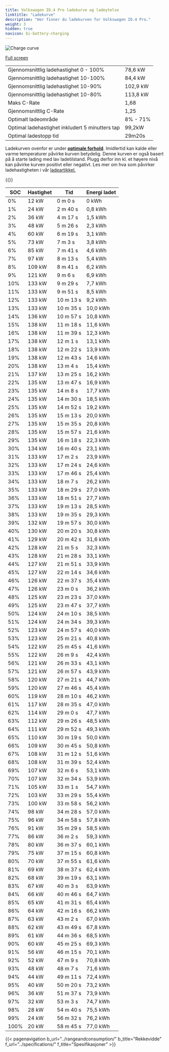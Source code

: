 ```yaml
---
title: Volkswagen ID.4 Pro ladekurve og ladeytelse
linktitle: "Ladekurve"
description: "Her finner du ladekurven for Volkswagen ID.4 Pro."
weight: 3
hidden: true
navicon: bi-battery-charging
---
```

<!-- markdownlint-disable MD033 -->
<img src="/images/models/volkswagen/id.4/id.4_pro/chargingcurve.svg" alt="Charge curve" class="img-fluid">

[Full screen](/images/models/volkswagen/id.4/id.4_pro/chargingcurve.svg)


<table class="table table-striped border">
<tbody>
<tr>
<td>Gjennomsnittlig ladehastighet 0 - 100%</td><td>78,6 kW</td>
</tr>
<tr>
<td>Gjennomsnittlig ladehastighet 10-100%</td><td>84,4 kW</td>
</tr>
<tr>
<td>Gjennomsnittlig ladehastighet 10-90%</td><td>102,9 kW</td>
</tr>
<tr>
<td>Gjennomsnittlig ladehastighet 10-80%</td><td>113,8 kW</td>
</tr>
<tr>
<td>Maks C-Rate</td><td>1,68</td>
</tr>
<tr>
<td>Gjennomsnittlig C-Rate</td><td>1,25</td>
</tr>
<tr>
<td>Optimalt ladeområde</td><td>8% - 71%</td>
</tr>
<tr>
<td>Optimal ladehastighet inkludert 5 minutters tap</td><td>99,2kW</td>
</tr>
<tr>
<td>Optimal ladestopp tid</td><td>29m20s</td>
</tr>
</tbody>
</table>


Ladekurven ovenfor er under **[optimale forhold](../../../../../technology/battery/charging/#temperatur)**. Imidlertid kan kalde eller varme temperaturer påvirke kurven betydelig. Denne kurven er også basert på å starte lading med lav ladetilstand. Plugg derfor inn kl. et høyere nivå kan påvirke kurven positivt eller negativt. Les mer om hva som påvirker ladehastigheten i vår [ladeartikkel.](../../../../../technology/battery/charging/)


{{<evkxdisplayaddarticle />}}
<table class="table table-striped border">
<thead>
<tr><th>SOC</th><th>Hastighet</th><th>Tid</th><th>Energi ladet</th></tr>
</thead>
<tbody>
<tr>
<td>0%</td><td>12 kW</td><td> 0 m 0 s </td><td>0 kWh </td>
</tr>
<tr>
<td>1%</td><td>24 kW</td><td> 2 m 40 s </td><td>0,8 kWh </td>
</tr>
<tr>
<td>2%</td><td>36 kW</td><td> 4 m 17 s </td><td>1,5 kWh </td>
</tr>
<tr>
<td>3%</td><td>48 kW</td><td> 5 m 26 s </td><td>2,3 kWh </td>
</tr>
<tr>
<td>4%</td><td>60 kW</td><td> 6 m 19 s </td><td>3,1 kWh </td>
</tr>
<tr>
<td>5%</td><td>73 kW</td><td> 7 m 3 s </td><td>3,8 kWh </td>
</tr>
<tr>
<td>6%</td><td>85 kW</td><td> 7 m 41 s </td><td>4,6 kWh </td>
</tr>
<tr>
<td>7%</td><td>97 kW</td><td> 8 m 13 s </td><td>5,4 kWh </td>
</tr>
<tr>
<td>8%</td><td>109 kW</td><td> 8 m 41 s </td><td>6,2 kWh </td>
</tr>
<tr>
<td>9%</td><td>121 kW</td><td> 9 m 6 s </td><td>6,9 kWh </td>
</tr>
<tr>
<td>10%</td><td>133 kW</td><td> 9 m 29 s </td><td>7,7 kWh </td>
</tr>
<tr>
<td>11%</td><td>133 kW</td><td> 9 m 51 s </td><td>8,5 kWh </td>
</tr>
<tr>
<td>12%</td><td>133 kW</td><td> 10 m 13 s </td><td>9,2 kWh </td>
</tr>
<tr>
<td>13%</td><td>133 kW</td><td> 10 m 35 s </td><td>10,0 kWh </td>
</tr>
<tr>
<td>14%</td><td>136 kW</td><td> 10 m 57 s </td><td>10,8 kWh </td>
</tr>
<tr>
<td>15%</td><td>138 kW</td><td> 11 m 18 s </td><td>11,6 kWh </td>
</tr>
<tr>
<td>16%</td><td>138 kW</td><td> 11 m 39 s </td><td>12,3 kWh </td>
</tr>
<tr>
<td>17%</td><td>138 kW</td><td> 12 m 1 s </td><td>13,1 kWh </td>
</tr>
<tr>
<td>18%</td><td>138 kW</td><td> 12 m 22 s </td><td>13,9 kWh </td>
</tr>
<tr>
<td>19%</td><td>138 kW</td><td> 12 m 43 s </td><td>14,6 kWh </td>
</tr>
<tr>
<td>20%</td><td>138 kW</td><td> 13 m 4 s </td><td>15,4 kWh </td>
</tr>
<tr>
<td>21%</td><td>137 kW</td><td> 13 m 25 s </td><td>16,2 kWh </td>
</tr>
<tr>
<td>22%</td><td>135 kW</td><td> 13 m 47 s </td><td>16,9 kWh </td>
</tr>
<tr>
<td>23%</td><td>135 kW</td><td> 14 m 8 s </td><td>17,7 kWh </td>
</tr>
<tr>
<td>24%</td><td>135 kW</td><td> 14 m 30 s </td><td>18,5 kWh </td>
</tr>
<tr>
<td>25%</td><td>135 kW</td><td> 14 m 52 s </td><td>19,2 kWh </td>
</tr>
<tr>
<td>26%</td><td>135 kW</td><td> 15 m 13 s </td><td>20,0 kWh </td>
</tr>
<tr>
<td>27%</td><td>135 kW</td><td> 15 m 35 s </td><td>20,8 kWh </td>
</tr>
<tr>
<td>28%</td><td>135 kW</td><td> 15 m 57 s </td><td>21,6 kWh </td>
</tr>
<tr>
<td>29%</td><td>135 kW</td><td> 16 m 18 s </td><td>22,3 kWh </td>
</tr>
<tr>
<td>30%</td><td>134 kW</td><td> 16 m 40 s </td><td>23,1 kWh </td>
</tr>
<tr>
<td>31%</td><td>133 kW</td><td> 17 m 2 s </td><td>23,9 kWh </td>
</tr>
<tr>
<td>32%</td><td>133 kW</td><td> 17 m 24 s </td><td>24,6 kWh </td>
</tr>
<tr>
<td>33%</td><td>133 kW</td><td> 17 m 46 s </td><td>25,4 kWh </td>
</tr>
<tr>
<td>34%</td><td>133 kW</td><td> 18 m 7 s </td><td>26,2 kWh </td>
</tr>
<tr>
<td>35%</td><td>133 kW</td><td> 18 m 29 s </td><td>27,0 kWh </td>
</tr>
<tr>
<td>36%</td><td>133 kW</td><td> 18 m 51 s </td><td>27,7 kWh </td>
</tr>
<tr>
<td>37%</td><td>133 kW</td><td> 19 m 13 s </td><td>28,5 kWh </td>
</tr>
<tr>
<td>38%</td><td>133 kW</td><td> 19 m 35 s </td><td>29,3 kWh </td>
</tr>
<tr>
<td>39%</td><td>132 kW</td><td> 19 m 57 s </td><td>30,0 kWh </td>
</tr>
<tr>
<td>40%</td><td>130 kW</td><td> 20 m 20 s </td><td>30,8 kWh </td>
</tr>
<tr>
<td>41%</td><td>129 kW</td><td> 20 m 42 s </td><td>31,6 kWh </td>
</tr>
<tr>
<td>42%</td><td>128 kW</td><td> 21 m 5 s </td><td>32,3 kWh </td>
</tr>
<tr>
<td>43%</td><td>128 kW</td><td> 21 m 28 s </td><td>33,1 kWh </td>
</tr>
<tr>
<td>44%</td><td>127 kW</td><td> 21 m 51 s </td><td>33,9 kWh </td>
</tr>
<tr>
<td>45%</td><td>127 kW</td><td> 22 m 14 s </td><td>34,6 kWh </td>
</tr>
<tr>
<td>46%</td><td>126 kW</td><td> 22 m 37 s </td><td>35,4 kWh </td>
</tr>
<tr>
<td>47%</td><td>126 kW</td><td> 23 m 0 s </td><td>36,2 kWh </td>
</tr>
<tr>
<td>48%</td><td>125 kW</td><td> 23 m 23 s </td><td>37,0 kWh </td>
</tr>
<tr>
<td>49%</td><td>125 kW</td><td> 23 m 47 s </td><td>37,7 kWh </td>
</tr>
<tr>
<td>50%</td><td>124 kW</td><td> 24 m 10 s </td><td>38,5 kWh </td>
</tr>
<tr>
<td>51%</td><td>124 kW</td><td> 24 m 34 s </td><td>39,3 kWh </td>
</tr>
<tr>
<td>52%</td><td>123 kW</td><td> 24 m 57 s </td><td>40,0 kWh </td>
</tr>
<tr>
<td>53%</td><td>123 kW</td><td> 25 m 21 s </td><td>40,8 kWh </td>
</tr>
<tr>
<td>54%</td><td>122 kW</td><td> 25 m 45 s </td><td>41,6 kWh </td>
</tr>
<tr>
<td>55%</td><td>122 kW</td><td> 26 m 9 s </td><td>42,4 kWh </td>
</tr>
<tr>
<td>56%</td><td>121 kW</td><td> 26 m 33 s </td><td>43,1 kWh </td>
</tr>
<tr>
<td>57%</td><td>121 kW</td><td> 26 m 57 s </td><td>43,9 kWh </td>
</tr>
<tr>
<td>58%</td><td>120 kW</td><td> 27 m 21 s </td><td>44,7 kWh </td>
</tr>
<tr>
<td>59%</td><td>120 kW</td><td> 27 m 46 s </td><td>45,4 kWh </td>
</tr>
<tr>
<td>60%</td><td>119 kW</td><td> 28 m 10 s </td><td>46,2 kWh </td>
</tr>
<tr>
<td>61%</td><td>117 kW</td><td> 28 m 35 s </td><td>47,0 kWh </td>
</tr>
<tr>
<td>62%</td><td>114 kW</td><td> 29 m 0 s </td><td>47,7 kWh </td>
</tr>
<tr>
<td>63%</td><td>112 kW</td><td> 29 m 26 s </td><td>48,5 kWh </td>
</tr>
<tr>
<td>64%</td><td>111 kW</td><td> 29 m 52 s </td><td>49,3 kWh </td>
</tr>
<tr>
<td>65%</td><td>110 kW</td><td> 30 m 19 s </td><td>50,0 kWh </td>
</tr>
<tr>
<td>66%</td><td>109 kW</td><td> 30 m 45 s </td><td>50,8 kWh </td>
</tr>
<tr>
<td>67%</td><td>108 kW</td><td> 31 m 12 s </td><td>51,6 kWh </td>
</tr>
<tr>
<td>68%</td><td>108 kW</td><td> 31 m 39 s </td><td>52,4 kWh </td>
</tr>
<tr>
<td>69%</td><td>107 kW</td><td> 32 m 6 s </td><td>53,1 kWh </td>
</tr>
<tr>
<td>70%</td><td>107 kW</td><td> 32 m 34 s </td><td>53,9 kWh </td>
</tr>
<tr>
<td>71%</td><td>105 kW</td><td> 33 m 1 s </td><td>54,7 kWh </td>
</tr>
<tr>
<td>72%</td><td>103 kW</td><td> 33 m 29 s </td><td>55,4 kWh </td>
</tr>
<tr>
<td>73%</td><td>100 kW</td><td> 33 m 58 s </td><td>56,2 kWh </td>
</tr>
<tr>
<td>74%</td><td>98 kW</td><td> 34 m 28 s </td><td>57,0 kWh </td>
</tr>
<tr>
<td>75%</td><td>96 kW</td><td> 34 m 58 s </td><td>57,8 kWh </td>
</tr>
<tr>
<td>76%</td><td>91 kW</td><td> 35 m 29 s </td><td>58,5 kWh </td>
</tr>
<tr>
<td>77%</td><td>86 kW</td><td> 36 m 2 s </td><td>59,3 kWh </td>
</tr>
<tr>
<td>78%</td><td>80 kW</td><td> 36 m 37 s </td><td>60,1 kWh </td>
</tr>
<tr>
<td>79%</td><td>75 kW</td><td> 37 m 15 s </td><td>60,8 kWh </td>
</tr>
<tr>
<td>80%</td><td>70 kW</td><td> 37 m 55 s </td><td>61,6 kWh </td>
</tr>
<tr>
<td>81%</td><td>69 kW</td><td> 38 m 37 s </td><td>62,4 kWh </td>
</tr>
<tr>
<td>82%</td><td>68 kW</td><td> 39 m 19 s </td><td>63,1 kWh </td>
</tr>
<tr>
<td>83%</td><td>67 kW</td><td> 40 m 3 s </td><td>63,9 kWh </td>
</tr>
<tr>
<td>84%</td><td>66 kW</td><td> 40 m 46 s </td><td>64,7 kWh </td>
</tr>
<tr>
<td>85%</td><td>65 kW</td><td> 41 m 31 s </td><td>65,4 kWh </td>
</tr>
<tr>
<td>86%</td><td>64 kW</td><td> 42 m 16 s </td><td>66,2 kWh </td>
</tr>
<tr>
<td>87%</td><td>63 kW</td><td> 43 m 2 s </td><td>67,0 kWh </td>
</tr>
<tr>
<td>88%</td><td>62 kW</td><td> 43 m 49 s </td><td>67,8 kWh </td>
</tr>
<tr>
<td>89%</td><td>61 kW</td><td> 44 m 36 s </td><td>68,5 kWh </td>
</tr>
<tr>
<td>90%</td><td>60 kW</td><td> 45 m 25 s </td><td>69,3 kWh </td>
</tr>
<tr>
<td>91%</td><td>56 kW</td><td> 46 m 15 s </td><td>70,1 kWh </td>
</tr>
<tr>
<td>92%</td><td>52 kW</td><td> 47 m 9 s </td><td>70,8 kWh </td>
</tr>
<tr>
<td>93%</td><td>48 kW</td><td> 48 m 7 s </td><td>71,6 kWh </td>
</tr>
<tr>
<td>94%</td><td>44 kW</td><td> 49 m 11 s </td><td>72,4 kWh </td>
</tr>
<tr>
<td>95%</td><td>40 kW</td><td> 50 m 20 s </td><td>73,2 kWh </td>
</tr>
<tr>
<td>96%</td><td>36 kW</td><td> 51 m 37 s </td><td>73,9 kWh </td>
</tr>
<tr>
<td>97%</td><td>32 kW</td><td> 53 m 3 s </td><td>74,7 kWh </td>
</tr>
<tr>
<td>98%</td><td>28 kW</td><td> 54 m 40 s </td><td>75,5 kWh </td>
</tr>
<tr>
<td>99%</td><td>24 kW</td><td> 56 m 32 s </td><td>76,2 kWh </td>
</tr>
<tr>
<td>100%</td><td>20 kW</td><td> 58 m 45 s </td><td>77,0 kWh </td>
</tr>
</tbody>
</table>


{{< pagenavigation b_url="../rangeandconsumption/" b_title="Rekkevidde" f_url="../specifications/" f_title="Spesifikasjoner" >}}
